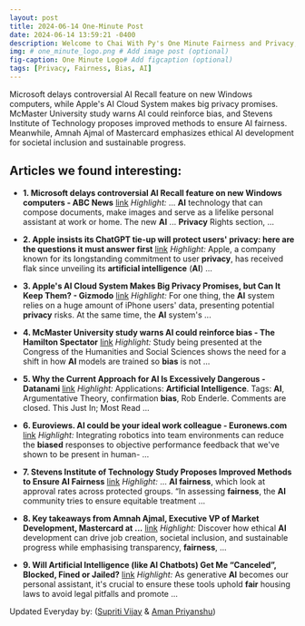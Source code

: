 ```yaml
---
layout: post
title: 2024-06-14 One-Minute Post
date: 2024-06-14 13:59:21 -0400
description: Welcome to Chai With Py's One Minute Fairness and Privacy, which aims to provide you the current happenings in the world of Fairness, Privacy, and AI.
img: # one_minute_logo.png # Add image post (optional)
fig-caption: One Minute Logo# Add figcaption (optional)
tags: [Privacy, Fairness, Bias, AI]
---
```


Microsoft delays controversial AI Recall feature on new Windows computers, while Apple's AI Cloud System makes big privacy promises. McMaster University study warns AI could reinforce bias, and Stevens Institute of Technology proposes improved methods to ensure AI fairness. Meanwhile, Amnah Ajmal of Mastercard emphasizes ethical AI development for societal inclusion and sustainable progress.

## Articles we found interesting:

- **1. Microsoft delays controversial <b>AI</b> Recall feature on new Windows computers - ABC News** [link](https://abcnews.go.com/Business/wireStory/microsoft-delays-controversial-ai-recall-feature-new-windows-111129488)
_Highlight:_ ... <b>AI</b> technology that can compose documents, make images and serve as a lifelike personal assistant at work or home. The new <b>AI</b> ... <b>Privacy</b> Rights section,&nbsp;...

- **2. Apple insists its ChatGPT tie-up will protect users&#39; <b>privacy</b>: here are the questions it must answer first** [link](https://theconversation.com/apple-insists-its-chatgpt-tie-up-will-protect-users-privacy-here-are-the-questions-it-must-answer-first-232498)
_Highlight:_ Apple, a company known for its longstanding commitment to user <b>privacy</b>, has received flak since unveiling its <b>artificial intelligence</b> (<b>AI</b>)&nbsp;...

- **3. Apple&#39;s <b>AI</b> Cloud System Makes Big <b>Privacy</b> Promises, but Can It Keep Them? - Gizmodo** [link](https://gizmodo.com/apple-intelligence-ai-privacy-security-private-cloud-1851536375)
_Highlight:_ For one thing, the <b>AI</b> system relies on a huge amount of iPhone users&#39; data, presenting potential <b>privacy</b> risks. At the same time, the <b>AI</b> system&#39;s&nbsp;...

- **4. McMaster University study warns <b>AI</b> could reinforce <b>bias</b> - The Hamilton Spectator** [link](https://www.thespec.com/news/hamilton-region/mcmaster-researcher-warns-ai-could-discriminate-against-people-with-disabilities-instead-of-help-them/article_25ac7a10-875b-5633-92ce-fcd7ea8bd11c.html)
_Highlight:_ Study being presented at the Congress of the Humanities and Social Sciences shows the need for a shift in how <b>AI</b> models are trained so <b>bias</b> is not&nbsp;...

- **5. Why the Current Approach for <b>AI</b> Is Excessively Dangerous - Datanami** [link](https://www.datanami.com/2024/06/13/why-the-current-approach-for-ai-is-excessively-dangerous/)
_Highlight:_ Applications: <b>Artificial Intelligence</b>. Tags: <b>AI</b>, Argumentative Theory, confirmation <b>bias</b>, Rob Enderle. Comments are closed. This Just In; Most Read&nbsp;...

- **6. Euroviews. <b>AI</b> could be your ideal work colleague - Euronews.com** [link](https://www.euronews.com/next/2024/06/13/ai-could-be-your-ideal-work-colleague)
_Highlight:_ Integrating robotics into team environments can reduce the <b>biased</b> responses to objective performance feedback that we&#39;ve shown to be present in human-&nbsp;...

- **7. Stevens Institute of Technology Study Proposes Improved Methods to Ensure <b>AI Fairness</b>** [link](https://indiaeducationdiary.in/stevens-institute-of-technology-study-proposes-improved-methods-to-ensure-ai-fairness/)
_Highlight:_ ... <b>AI fairness</b>, which look at approval rates across protected groups. “In assessing <b>fairness</b>, the <b>AI</b> community tries to ensure equitable treatment&nbsp;...

- **8. Key takeaways from Amnah Ajmal, Executive VP of Market Development, Mastercard at ...** [link](https://www.edgemiddleeast.com/event/10-takeaways-from-amnah-ajmal-executive-vp-of-market-development-mastercard-at-digital-future-forum-2024)
_Highlight:_ Discover how ethical <b>AI</b> development can drive job creation, societal inclusion, and sustainable progress while emphasising transparency, <b>fairness</b>,&nbsp;...

- **9. Will <b>Artificial Intelligence</b> (like <b>AI</b> Chatbots) Get Me “Canceled”, Blocked, Fined or Jailed?** [link](https://www.housingwire.com/articles/responsible-ai-in-real-estate-will-artificial-intelligence-like-ai-chatbots-get-me-canceled-blocked-fined-or-jailed/)
_Highlight:_ As generative <b>AI</b> becomes our personal assistant, it&#39;s crucial to ensure these tools uphold <b>fair</b> housing laws to avoid legal pitfalls and promote&nbsp;...


Updated Everyday by: (<a href="https://supritivijay.github.io/">Supriti Vijay</a> & <a href="https://amanpriyanshu.github.io/">Aman Priyanshu</a>)
